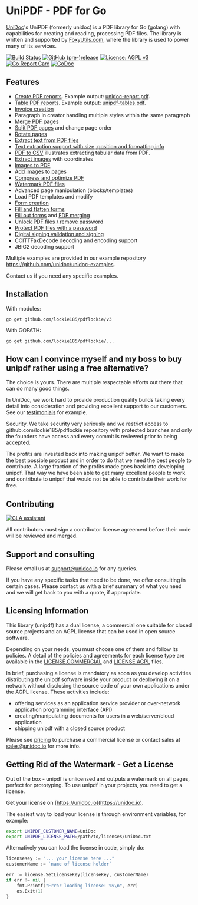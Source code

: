 # UniPDF - PDF for Go

[UniDoc](http://unidoc.io)'s UniPDF (formerly unidoc) is a PDF library for Go (golang) with capabilities for
creating and reading, processing PDF files. The library is written and supported by 
[FoxyUtils.com](https://foxyutils.com), where the library is used to power many of its services. 

[![Build Status](https://app.wercker.com/status/22b50db125a6d376080f3f0c80d085fa/s/master "wercker status")](https://app.wercker.com/project/bykey/22b50db125a6d376080f3f0c80d085fa)
[![GitHub (pre-)release](https://img.shields.io/github/release/unidoc/unipdf/all.svg)](https://github.com/lockie185/pdflockie/releases)
[![License: AGPL v3](https://img.shields.io/badge/License-Dual%20AGPL%20v3/Commercial-blue.svg)](https://www.gnu.org/licenses/agpl-3.0)
[![Go Report Card](https://goreportcard.com/badge/github.com/lockie185/pdflockie)](https://goreportcard.com/report/github.com/lockie185/pdflockie)
[![GoDoc](https://godoc.org/github.com/lockie185/pdflockie?status.svg)](https://godoc.org/github.com/lockie185/pdflockie)

## Features

- [Create PDF reports](https://github.com/lockie185/pdflockie-examples/blob/v3/report/pdf_report.go). Example output: [unidoc-report.pdf](https://github.com/lockie185/pdflockie-examples/blob/v3/report/unidoc-report.pdf).
- [Table PDF reports](https://github.com/lockie185/pdflockie-examples/blob/v3/report/pdf_tables.go). Example output: [unipdf-tables.pdf](https://github.com/lockie185/pdflockie-examples/blob/v3/report/unipdf-tables.pdf).
- [Invoice creation](https://unidoc.io/news/simple-invoices)
- Paragraph in creator handling multiple styles within the same paragraph
- [Merge PDF pages](https://github.com/lockie185/pdflockie-examples/blob/v3/pages/pdf_merge.go)
- [Split PDF pages](https://github.com/lockie185/pdflockie-examples/blob/v3/pages/pdf_split.go) and change page order
- [Rotate pages](https://github.com/lockie185/pdflockie-examples/blob/v3/pages/pdf_rotate.go)
- [Extract text from PDF files](https://github.com/lockie185/pdflockie-examples/blob/v3/text/pdf_extract_text.go)
- [Text extraction support with size, position and formatting info](https://github.com/lockie185/pdflockie-examples/blob/v3/text/pdf_text_locations.go)
- [PDF to CSV](https://github.com/lockie185/pdflockie-examples/blob/v3/text/pdf_to_csv.go) illustrates extracting tabular data from PDF.
- [Extract images](https://github.com/lockie185/pdflockie-examples/blob/v3/image/pdf_extract_images.go) with coordinates
- [Images to PDF](https://github.com/lockie185/pdflockie-examples/blob/v3/image/pdf_images_to_pdf.go)
- [Add images to pages](https://github.com/lockie185/pdflockie-examples/blob/v3/image/pdf_add_image_to_page.go)
- [Compress and optimize PDF](https://github.com/lockie185/pdflockie-examples/blob/v3/compress/pdf_optimize.go)
- [Watermark PDF files](https://github.com/lockie185/pdflockie-examples/blob/v3/image/pdf_watermark_image.go)
- Advanced page manipulation (blocks/templates)
- Load PDF templates and modify
- [Form creation](https://github.com/lockie185/pdflockie-examples/blob/v3/forms/pdf_form_add.go)
- [Fill and flatten forms](https://github.com/lockie185/pdflockie-examples/blob/v3/forms/pdf_form_flatten.go)
- [Fill out forms](https://github.com/lockie185/pdflockie-examples/blob/v3/forms/pdf_form_fill_json.go) and [FDF merging](https://github.com/lockie185/pdflockie-examples/blob/v3/forms/pdf_form_fill_fdf_merge.go)
- [Unlock PDF files / remove password](https://github.com/lockie185/pdflockie-examples/blob/v3/security/pdf_unlock.go)
- [Protect PDF files with a password](https://github.com/lockie185/pdflockie-examples/blob/v3/security/pdf_protect.go)
- [Digital signing validation and signing](https://github.com/lockie185/pdflockie-examples/tree/v3/signatures)
- CCITTFaxDecode decoding and encoding support
- JBIG2 decoding support

Multiple examples are provided in our example repository https://github.com/unidoc/unidoc-examples.

Contact us if you need any specific examples.

## Installation
With modules:
~~~
go get github.com/lockie185/pdflockie/v3
~~~

With GOPATH:
~~~
go get github.com/lockie185/pdflockie/...
~~~


## How can I convince myself and my boss to buy unipdf rather using a free alternative?

The choice is yours. There are multiple respectable efforts out there that can do many good things.

In UniDoc, we work hard to provide production quality builds taking every detail into consideration and providing excellent support to our customers.  See our [testimonials](https://unidoc.io) for example.

Security.  We take security very seriously and we restrict access to github.com/lockie185/pdflockie repository with protected branches and only the founders have access and every commit is reviewed prior to being accepted.

The profits are invested back into making unipdf better. We want to make the best possible product and in order to do that we need the best people to contribute. A large fraction of the profits made goes back into developing unipdf.  That way we have been able to get many excellent people to work and contribute to unipdf that would not be able to contribute their work for free.


## Contributing

[![CLA assistant](https://cla-assistant.io/readme/badge/unidoc/unipdf)](https://cla-assistant.io/unidoc/unipdf)

All contributors must sign a contributor license agreement before their code will be reviewed and merged.

## Support and consulting

Please email us at support@unidoc.io for any queries.

If you have any specific tasks that need to be done, we offer consulting in certain cases.
Please contact us with a brief summary of what you need and we will get back to you with a quote, if appropriate.

## Licensing Information

This library (unipdf) has a dual license, a commercial one suitable for closed source projects and an
AGPL license that can be used in open source software.

Depending on your needs, you must choose one of them and follow its policies. A detail of the policies
and agreements for each license type are available in the [LICENSE.COMMERCIAL](LICENSE.COMMERCIAL)
and [LICENSE.AGPL](LICENSE.AGPL) files.

In brief, purchasing a license is mandatory as soon as you develop activities
distributing the unipdf software inside your product or deploying it on a network
without disclosing the source code of your own applications under the AGPL license.
These activities include:

 * offering services as an application service provider or over-network application programming interface (API)
 * creating/manipulating documents for users in a web/server/cloud application
 * shipping unipdf with a closed source product

Please see [pricing](https://unidoc.io/unipdf/#unipdf-pricing) to purchase a commercial license or contact sales at sales@unidoc.io
for more info.

## Getting Rid of the Watermark - Get a License
Out of the box - unipdf is unlicensed and outputs a watermark on all pages, perfect for prototyping.
To use unipdf in your projects, you need to get a license.

Get your license on [https://unidoc.io](https://unidoc.io).

The easiest way to load your license is through environment variables, for example:
```bash
export UNIPDF_CUSTOMER_NAME=UniDoc
export UNIPDF_LICENSE_PATH=/path/to/licenses/UniDoc.txt
```

Alternatively you can load the license in code, simply do:
```go
licenseKey := "... your license here ..."
customerName := `name of license holder`

err := license.SetLicenseKey(licenseKey, customerName)
if err != nil {
    fmt.Printf("Error loading license: %v\n", err)
    os.Exit(1)
}
```

[contributing]: CONTRIBUTING.md
